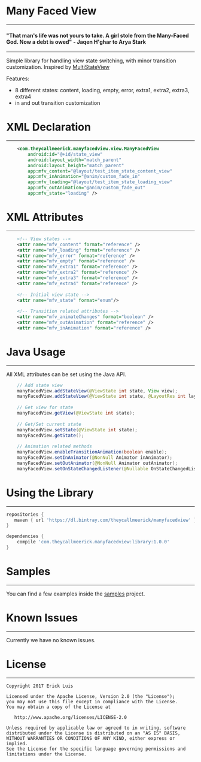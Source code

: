 # Many Faced View
---
#### __"That man's life was not yours to take. A girl stole from the Many-Faced God. Now a debt is owed" - Jaqen H'ghar to Arya Stark__

---
Simple library for handling view state switching, with minor transition customization.
Inspired by [MultiStateView](https://github.com/Kennyc1012/MultiStateView)

Features:
- 8 different states: content, loading, empty, error, extra1, extra2, extra3, extra4
- in and out transition customization

# XML Declaration
---
```xml
    <com.theycallmeerick.manyfacedview.view.ManyFacedView
        android:id="@+id/state_view"
        android:layout_width="match_parent"
        android:layout_height="match_parent"
        app:mfv_content="@layout/test_item_state_content_view"
        app:mfv_inAnimation="@anim/custom_fade_in"
        app:mfv_loading="@layout/test_item_state_loading_view"
        app:mfv_outAnimation="@anim/custom_fade_out"
        app:mfv_state="loading" />
```

# XML Attributes
---
```xml
    <!-- View states -->
    <attr name="mfv_content" format="reference" />
    <attr name="mfv_loading" format="reference" />
    <attr name="mfv_error" format="reference" />
    <attr name="mfv_empty" format="reference" />
    <attr name="mfv_extra1" format="reference" />
    <attr name="mfv_extra2" format="reference" />
    <attr name="mfv_extra3" format="reference" />
    <attr name="mfv_extra4" format="reference" />
    
    <!-- Initial view state -->
    <attr name="mfv_state" format="enum"/>
    
    <!-- Transition related attributes -->
    <attr name="mfv_animateChanges" format="boolean" />
    <attr name="mfv_outAnimation" format="reference" />
    <attr name="mfv_inAnimation" format="reference" />
```

# Java Usage
---
All XML attributes can be set using the Java API.
```java
    // Add state view
    manyFacedView.addStateView(@ViewState int state, View view);
    manyFacedView.addStateView(@ViewState int state, @LayoutRes int layoutId);
    
    // Get view for state
    manyFacedView.getView(@ViewState int state);
    
    // Get/Set current state
    manyFacedView.setState(@ViewState int state);
    manyFacedView.getState();
    
    // Animation related methods
    manyFacedView.enableTransitionAnimation(boolean enable);
    manyFacedView.setInAnimator(@NonNull Animator inAnimator);
    manyFacedView.setOutAnimator(@NonNull Animator outAnimator);
    manyFacedView.setOnStateChangedListener(@Nullable OnStateChangedListener listener);
```

# Using the Library
---

```groovy
repositories {
   maven { url 'https://dl.bintray.com/theycallmeerick/manyfacedview' }
}
```

```groovy
dependencies {
    compile 'com.theycallmeerick.manyfacedview:library:1.0.0'
}
```

# Samples
---

You can find a few examples inside the [samples](https://github.com/elms1990/many-faced-view/samples) project.

# Known Issues
---

Currently we have no known issues.

# License
---

    Copyright 2017 Erick Luis

    Licensed under the Apache License, Version 2.0 (the "License");
    you may not use this file except in compliance with the License.
    You may obtain a copy of the License at

       http://www.apache.org/licenses/LICENSE-2.0

    Unless required by applicable law or agreed to in writing, software
    distributed under the License is distributed on an "AS IS" BASIS,
    WITHOUT WARRANTIES OR CONDITIONS OF ANY KIND, either express or implied.
    See the License for the specific language governing permissions and
    limitations under the License.
